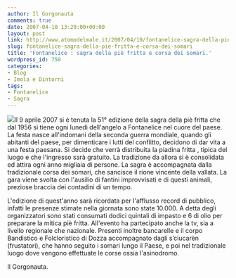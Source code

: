 ```yaml
---
author: Il Gorgonauta
comments: true
date: 2007-04-10 13:29:00+00:00
layout: post
link: http://www.atomodelmale.it/2007/04/10/fontanelice-sagra-della-pie-fritta-e-corsa-dei-somari/
slug: fontanelice-sagra-della-pie-fritta-e-corsa-dei-somari
title: 'Fontanelice : sagra della piè fritta e corsa dei somari.'
wordpress_id: 750
categories:
- Blog
- Imola e Dintorni
tags:
- Fontanelice
- Sagra
---
```


![](http://www.atomodelmale.it/wp-content/uploads/2008/10/fontanelice_piazza.jpg)Il 9 aprile 2007 si è tenuta la 51° edizione della sagra della piè fritta che dal 1956 si tiene ogni lunedì dell'angelo a Fontanelice nel cuore del paese.
La festa nasce all'indomani della seconda guerra mondiale, quando gli abitanti del paese, per dimenticare i lutti del conflitto, decidono di dar vita a una festa paesana. Si decide che verrà distribuita la piadina fritta , tipica del luogo e che l'ingresso sarà gratuito. La tradizione da allora si è consolidata ed attira ogni anno migliaia di persone. La sagra è accompagnata dalla tradizionale corsa dei somari, che sancisce il rione vincente della vallata. La gara viene svolta con l'ausilio di fantini improvvisati e di questi animali, preziose braccia dei contadini di un tempo.

<!-- more -->


L'edizione di quest'anno sarà ricordata per l'afflusso record di pubblico, infatti le presenze stimate nella giornata sono state 10.000. A detta degli organizzatori sono stati consumati dodici quintali di impasto e 6 di olio per preparare la mitica piè fritta. All'evento ha partecipato anche la tv, sia a livello regionale che nazionale. Presenti inoltre bancarelle e il corpo Bandistico e Folcloristico di Dozza accompagnato dagli s’ciucarèn (frustatori), che hanno seguito i somari lungo il Paese, e poi nel tradizionale luogo dove vengono effettuate le corse ossia l'asinodromo.

Il Gorgonauta.
